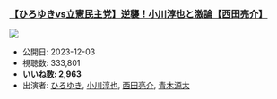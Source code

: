 ### [【ひろゆきvs立憲民主党】逆襲！小川淳也と激論【西田亮介】](https://www.youtube.com/watch?v=nAz2NbyEYy4)
[![](https://img.youtube.com/vi/nAz2NbyEYy4/sddefault.jpg)](https://www.youtube.com/watch?v=nAz2NbyEYy4)
-   公開日: 2023-12-03
-   視聴数: 333,801
-   **いいね数: 2,963**
-   出演者: [ひろゆき](/rehacq_fan/people/ひろゆき "wikilink"), [小川淳也](/rehacq_fan/people/小川淳也 "wikilink"), [西田亮介](/rehacq_fan/people/西田亮介 "wikilink"), [青木源太](/rehacq_fan/people/青木源太 "wikilink")
